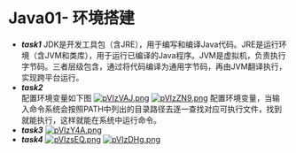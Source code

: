 # Java01- 环境搭建
 + ***task1*** JDK是开发工具包（含JRE），用于编写和编译Java代码。JRE是运行环境（含JVM和类库），用于运行已编译的Java程序。JVM是虚拟机，负责执行字节码。三者层级包含，通过将代码编译为通用字节码，再由JVM翻译执行，实现跨平台运行。
 + ***task2***  
  配置环境变量如下图
  [![pVIzVAJ.png](https://s21.ax1x.com/2025/09/28/pVIzVAJ.png)](https://imgse.com/i/pVIzVAJ)
  [![pVIzZN9.png](https://s21.ax1x.com/2025/09/28/pVIzZN9.png)](https://imgse.com/i/pVIzZN9)
  配置环境变量，当输入命令系统会按照PATH中列出的目录路径去逐一查找对应可执行文件，找到就能执行，这样就能在系统中运行命令。
 + ***task3*** 
 [![pVIzY4A.png](https://s21.ax1x.com/2025/09/28/pVIzY4A.png)](https://imgse.com/i/pVIzY4A)
 + ***task4***
 [![pVIzsEQ.png](https://s21.ax1x.com/2025/09/28/pVIzsEQ.png)](https://imgse.com/i/pVIzsEQ)
 [![pVIzDHg.png](https://s21.ax1x.com/2025/09/28/pVIzDHg.png)](https://imgse.com/i/pVIzDHg)
